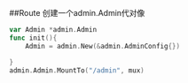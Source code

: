 ##Route
创建一个admin.Admin代对像
```go
var Admin *admin.Admin
func init(){
	Admin = admin.New(&admin.AdminConfig{})

}
admin.Admin.MountTo("/admin", mux)
```